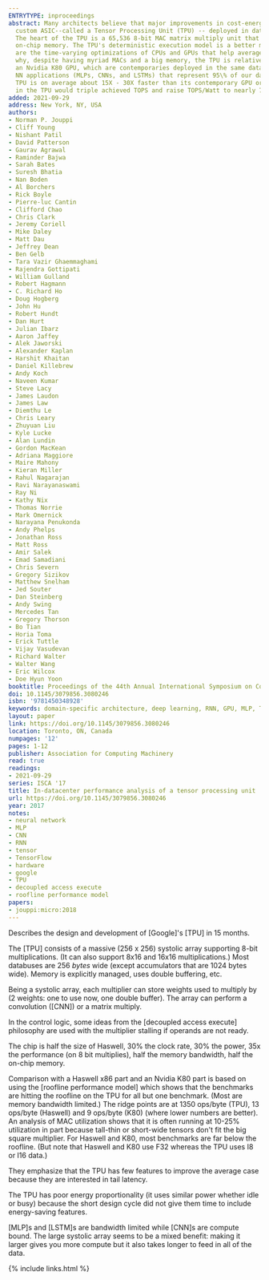 ```yaml
---
ENTRYTYPE: inproceedings
abstract: Many architects believe that major improvements in cost-energy-performance must now come from domain-specific hardware. This paper evaluates a
  custom ASIC--called a Tensor Processing Unit (TPU) -- deployed in datacenters since 2015 that accelerates the inference phase of neural networks (NN).
  The heart of the TPU is a 65,536 8-bit MAC matrix multiply unit that offers a peak throughput of 92 TeraOps/second (TOPS) and a large (28 MiB) software-managed
  on-chip memory. The TPU's deterministic execution model is a better match to the 99th-percentile response-time requirement of our NN applications than
  are the time-varying optimizations of CPUs and GPUs that help average throughput more than guaranteed latency. The lack of such features helps explain
  why, despite having myriad MACs and a big memory, the TPU is relatively small and low power. We compare the TPU to a server-class Intel Haswell CPU and
  an Nvidia K80 GPU, which are contemporaries deployed in the same datacenters. Our workload, written in the high-level TensorFlow framework, uses production
  NN applications (MLPs, CNNs, and LSTMs) that represent 95\% of our datacenters' NN inference demand. Despite low utilization for some applications, the
  TPU is on average about 15X - 30X faster than its contemporary GPU or CPU, with TOPS/Watt about 30X - 80X higher. Moreover, using the CPU's GDDR5 memory
  in the TPU would triple achieved TOPS and raise TOPS/Watt to nearly 70X the GPU and 200X the CPU.
added: 2021-09-29
address: New York, NY, USA
authors:
- Norman P. Jouppi
- Cliff Young
- Nishant Patil
- David Patterson
- Gaurav Agrawal
- Raminder Bajwa
- Sarah Bates
- Suresh Bhatia
- Nan Boden
- Al Borchers
- Rick Boyle
- Pierre-luc Cantin
- Clifford Chao
- Chris Clark
- Jeremy Coriell
- Mike Daley
- Matt Dau
- Jeffrey Dean
- Ben Gelb
- Tara Vazir Ghaemmaghami
- Rajendra Gottipati
- William Gulland
- Robert Hagmann
- C. Richard Ho
- Doug Hogberg
- John Hu
- Robert Hundt
- Dan Hurt
- Julian Ibarz
- Aaron Jaffey
- Alek Jaworski
- Alexander Kaplan
- Harshit Khaitan
- Daniel Killebrew
- Andy Koch
- Naveen Kumar
- Steve Lacy
- James Laudon
- James Law
- Diemthu Le
- Chris Leary
- Zhuyuan Liu
- Kyle Lucke
- Alan Lundin
- Gordon MacKean
- Adriana Maggiore
- Maire Mahony
- Kieran Miller
- Rahul Nagarajan
- Ravi Narayanaswami
- Ray Ni
- Kathy Nix
- Thomas Norrie
- Mark Omernick
- Narayana Penukonda
- Andy Phelps
- Jonathan Ross
- Matt Ross
- Amir Salek
- Emad Samadiani
- Chris Severn
- Gregory Sizikov
- Matthew Snelham
- Jed Souter
- Dan Steinberg
- Andy Swing
- Mercedes Tan
- Gregory Thorson
- Bo Tian
- Horia Toma
- Erick Tuttle
- Vijay Vasudevan
- Richard Walter
- Walter Wang
- Eric Wilcox
- Doe Hyun Yoon
booktitle: Proceedings of the 44th Annual International Symposium on Computer Architecture
doi: 10.1145/3079856.3080246
isbn: '9781450348928'
keywords: domain-specific architecture, deep learning, RNN, GPU, MLP, TPU, neural network, accelerator, TensorFlow, DNN, LSTM, CNN
layout: paper
link: https://doi.org/10.1145/3079856.3080246
location: Toronto, ON, Canada
numpages: '12'
pages: 1-12
publisher: Association for Computing Machinery
read: true
readings:
- 2021-09-29
series: ISCA '17
title: In-datacenter performance analysis of a tensor processing unit
url: https://doi.org/10.1145/3079856.3080246
year: 2017
notes:
- neural network
- MLP
- CNN
- RNN
- tensor
- TensorFlow
- hardware
- google
- TPU
- decoupled access execute
- roofline performance model
papers:
- jouppi:micro:2018
---
```


Describes the design and development of [Google]'s [TPU] in 15 months.

The [TPU] consists of a massive (256 x 256) systolic array supporting 8-bit multiplications.
(It can also support 8x16 and 16x16 multiplications.)
Most databuses are 256 *bytes* wide (except accumulators that are 1024 bytes wide).
Memory is explicitly managed, uses double buffering, etc.

Being a systolic array, each multiplier can store weights used to multiply by
(2 weights: one to use now, one double buffer).
The array can perform a convolution ([CNN]) or a matrix multiply.

In the control logic, some ideas from the [decoupled access execute] philosophy are used with
the multiplier stalling if operands are not ready.

The chip is half the size of Haswell, 30% the clock rate, 30% the power, 35x
the performance (on 8 bit multiplies), half the memory bandwidth, half the
on-chip memory.

Comparison with a Haswell x86 part and an Nvidia K80 part is based on using
the [roofline performance model] which shows that the benchmarks are
hitting the roofline on the TPU for all but one benchmark. (Most are memory
bandwidth limited.)
The ridge points are at 1350 ops/byte (TPU), 13 ops/byte (Haswell) and 9 ops/byte (K80)
(where lower numbers are better).
An analysis of MAC utilization shows that it is often running at 10-25% utilization
in part because tall-thin or short-wide tensors don't fit the big square
multiplier.
For Haswell and K80, most benchmarks are far below the roofline.
(But note that Haswell and K80 use F32 whereas the TPU uses I8 or I16 data.)

They emphasize that the TPU has few features to improve the average case
because they are interested in tail latency.

The TPU has poor energy proportionality (it uses similar power whether idle or busy)
because the short design cycle did not give them time to include energy-saving features.

[MLP]s and [LSTM]s are bandwidth limited while [CNN]s are compute bound.  The
large systolic array seems to be a mixed benefit: making it larger gives you
more compute but it also takes longer to feed in all of the data.








{% include links.html %}
